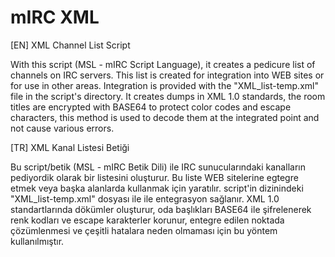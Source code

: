 # mIRC XML
[EN] XML Channel List Script 

With this script (MSL - mIRC Script Language), it creates a pedicure list of channels on IRC servers.
This list is created for integration into WEB sites or for use in other areas.
Integration is provided with the "XML_list-temp.xml" file in the script's directory.
It creates dumps in XML 1.0 standards, the room titles are encrypted with BASE64 to protect color codes and escape characters, this method is used to decode them at the integrated point and not cause various errors.

[TR] XML Kanal Listesi Betiği

Bu script/betik (MSL - mIRC Betik Dili) ile IRC sunucularındaki kanalların pediyordik olarak bir listesini oluşturur.
Bu liste WEB sitelerine egtegre etmek veya başka alanlarda kullanmak için yaratılır. 
script'in dizinindeki "XML_list-temp.xml" dosyası ile ile entegrasyon sağlanır. 
XML 1.0 standartlarında dökümler oluşturur, oda başlıkları BASE64 ile şifrelenerek renk kodları ve escape karakterler korunur, entegre edilen noktada çözümlenmesi ve çeşitli hatalara neden olmaması için bu yöntem kullanılmıştır. 
